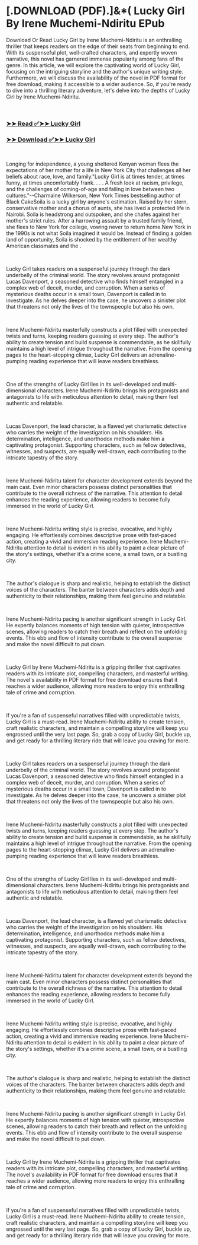 # [.DOWNLOAD (PDF).]&*( Lucky Girl By Irene Muchemi-Ndiritu EPub

<p>Download Or Read Lucky Girl by Irene Muchemi-Ndiritu is an enthralling thriller that keeps readers on the edge of their seats from beginning to end. With its suspenseful plot, well-crafted characters, and expertly woven narrative, this novel has garnered immense popularity among fans of the genre. In this article, we will explore the captivating world of Lucky Girl, focusing on the intriguing storyline and the author's unique writing style. Furthermore, we will discuss the availability of the novel in PDF format for free download, making it accessible to a wider audience. So, if you're ready to dive into a thrilling literary adventure, let's delve into the depths of Lucky Girl by Irene Muchemi-Ndiritu.</p>
<p>&nbsp;</p>

### [➤➤ Read ✅➤➤ Lucky Girl](https://realpdfbooksdrive.blogspot.com/id/61913597)

### [➤➤ Download ✅➤➤ Lucky Girl](https://realpdfbooksdrive.blogspot.com/id/61913597)

<p>&nbsp;</p>
<p>Longing for independence, a young sheltered Kenyan woman flees the expectations of her mother for a life in New York City that challenges all her beliefs about race, love, and family."Lucky Girl is at times tender, at times funny, at times uncomfortably frank. . . . A fresh look at racism, privilege, and the challenges of coming-of-age and falling in love between two cultures."--Charmaine Wilkerson, New York Times bestselling author of Black CakeSoila is a lucky girl by anyone's estimation. Raised by her stern, conservative mother and a chorus of aunts, she has lived a protected life in Nairobi. Soila is headstrong and outspoken, and she chafes against her mother's strict rules. After a harrowing assault by a trusted family friend, she flees to New York for college, vowing never to return home.New York in the 1990s is not what Soila imagined it would be. Instead of finding a golden land of opportunity, Soila is shocked by the entitlement of her wealthy American classmates and the .</p>
<p>&nbsp;</p>
<p>Lucky Girl takes readers on a suspenseful journey through the dark underbelly of the criminal world. The story revolves around protagonist Lucas Davenport, a seasoned detective who finds himself entangled in a complex web of deceit, murder, and corruption. When a series of mysterious deaths occur in a small town, Davenport is called in to investigate. As he delves deeper into the case, he uncovers a sinister plot that threatens not only the lives of the townspeople but also his own.</p>
<p>&nbsp;</p>
<p>Irene Muchemi-Ndiritu masterfully constructs a plot filled with unexpected twists and turns, keeping readers guessing at every step. The author's ability to create tension and build suspense is commendable, as he skillfully maintains a high level of intrigue throughout the narrative. From the opening pages to the heart-stopping climax, Lucky Girl delivers an adrenaline-pumping reading experience that will leave readers breathless.</p>
<p>&nbsp;</p>
<p>One of the strengths of Lucky Girl lies in its well-developed and multi-dimensional characters. Irene Muchemi-Ndiritu brings his protagonists and antagonists to life with meticulous attention to detail, making them feel authentic and relatable.</p>
<p>&nbsp;</p>
<p>Lucas Davenport, the lead character, is a flawed yet charismatic detective who carries the weight of the investigation on his shoulders. His determination, intelligence, and unorthodox methods make him a captivating protagonist. Supporting characters, such as fellow detectives, witnesses, and suspects, are equally well-drawn, each contributing to the intricate tapestry of the story.</p>
<p>&nbsp;</p>
<p>Irene Muchemi-Ndiritu talent for character development extends beyond the main cast. Even minor characters possess distinct personalities that contribute to the overall richness of the narrative. This attention to detail enhances the reading experience, allowing readers to become fully immersed in the world of Lucky Girl.</p>
<p>&nbsp;</p>
<p>Irene Muchemi-Ndiritu writing style is precise, evocative, and highly engaging. He effortlessly combines descriptive prose with fast-paced action, creating a vivid and immersive reading experience. Irene Muchemi-Ndiritu attention to detail is evident in his ability to paint a clear picture of the story's settings, whether it's a crime scene, a small town, or a bustling city.</p>
<p>&nbsp;</p>
<p>The author's dialogue is sharp and realistic, helping to establish the distinct voices of the characters. The banter between characters adds depth and authenticity to their relationships, making them feel genuine and relatable.</p>
<p>&nbsp;</p>
<p>Irene Muchemi-Ndiritu pacing is another significant strength in Lucky Girl. He expertly balances moments of high tension with quieter, introspective scenes, allowing readers to catch their breath and reflect on the unfolding events. This ebb and flow of intensity contribute to the overall suspense and make the novel difficult to put down.</p>
<p>&nbsp;</p>
<p>Lucky Girl by Irene Muchemi-Ndiritu is a gripping thriller that captivates readers with its intricate plot, compelling characters, and masterful writing. The novel's availability in PDF format for free download ensures that it reaches a wider audience, allowing more readers to enjoy this enthralling tale of crime and corruption.</p>
<p>&nbsp;</p>
<p>If you're a fan of suspenseful narratives filled with unpredictable twists, Lucky Girl is a must-read. Irene Muchemi-Ndiritu ability to create tension, craft realistic characters, and maintain a compelling storyline will keep you engrossed until the very last page. So, grab a copy of Lucky Girl, buckle up, and get ready for a thrilling literary ride that will leave you craving for more.</p>
<p>&nbsp;</p>
<p>Lucky Girl takes readers on a suspenseful journey through the dark underbelly of the criminal world. The story revolves around protagonist Lucas Davenport, a seasoned detective who finds himself entangled in a complex web of deceit, murder, and corruption. When a series of mysterious deaths occur in a small town, Davenport is called in to investigate. As he delves deeper into the case, he uncovers a sinister plot that threatens not only the lives of the townspeople but also his own.</p>
<p>&nbsp;</p>
<p>Irene Muchemi-Ndiritu masterfully constructs a plot filled with unexpected twists and turns, keeping readers guessing at every step. The author's ability to create tension and build suspense is commendable, as he skillfully maintains a high level of intrigue throughout the narrative. From the opening pages to the heart-stopping climax, Lucky Girl delivers an adrenaline-pumping reading experience that will leave readers breathless.</p>
<p>&nbsp;</p>
<p>One of the strengths of Lucky Girl lies in its well-developed and multi-dimensional characters. Irene Muchemi-Ndiritu brings his protagonists and antagonists to life with meticulous attention to detail, making them feel authentic and relatable.</p>
<p>&nbsp;</p>
<p>Lucas Davenport, the lead character, is a flawed yet charismatic detective who carries the weight of the investigation on his shoulders. His determination, intelligence, and unorthodox methods make him a captivating protagonist. Supporting characters, such as fellow detectives, witnesses, and suspects, are equally well-drawn, each contributing to the intricate tapestry of the story.</p>
<p>&nbsp;</p>
<p>Irene Muchemi-Ndiritu talent for character development extends beyond the main cast. Even minor characters possess distinct personalities that contribute to the overall richness of the narrative. This attention to detail enhances the reading experience, allowing readers to become fully immersed in the world of Lucky Girl.</p>
<p>&nbsp;</p>
<p>Irene Muchemi-Ndiritu writing style is precise, evocative, and highly engaging. He effortlessly combines descriptive prose with fast-paced action, creating a vivid and immersive reading experience. Irene Muchemi-Ndiritu attention to detail is evident in his ability to paint a clear picture of the story's settings, whether it's a crime scene, a small town, or a bustling city.</p>
<p>&nbsp;</p>
<p>The author's dialogue is sharp and realistic, helping to establish the distinct voices of the characters. The banter between characters adds depth and authenticity to their relationships, making them feel genuine and relatable.</p>
<p>&nbsp;</p>
<p>Irene Muchemi-Ndiritu pacing is another significant strength in Lucky Girl. He expertly balances moments of high tension with quieter, introspective scenes, allowing readers to catch their breath and reflect on the unfolding events. This ebb and flow of intensity contribute to the overall suspense and make the novel difficult to put down.</p>
<p>&nbsp;</p>
<p>Lucky Girl by Irene Muchemi-Ndiritu is a gripping thriller that captivates readers with its intricate plot, compelling characters, and masterful writing. The novel's availability in PDF format for free download ensures that it reaches a wider audience, allowing more readers to enjoy this enthralling tale of crime and corruption.</p>
<p>&nbsp;</p>
<p>If you're a fan of suspenseful narratives filled with unpredictable twists, Lucky Girl is a must-read. Irene Muchemi-Ndiritu ability to create tension, craft realistic characters, and maintain a compelling storyline will keep you engrossed until the very last page. So, grab a copy of Lucky Girl, buckle up, and get ready for a thrilling literary ride that will leave you craving for more.</p>
<p>&nbsp;</p>
